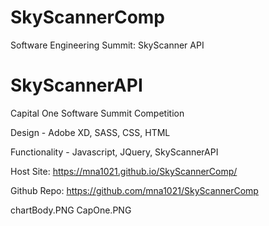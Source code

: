 # SkyScannerComp

 Software Engineering Summit: SkyScanner API

# SkyScannerAPI

Capital One Software Summit Competition

Design - Adobe XD, SASS, CSS, HTML

 Functionality - Javascript, JQuery, SkyScannerAPI

Host Site: https://mna1021.github.io/SkyScannerComp/

Github Repo: https://github.com/mna1021/SkyScannerComp

chartBody.PNG
CapOne.PNG
